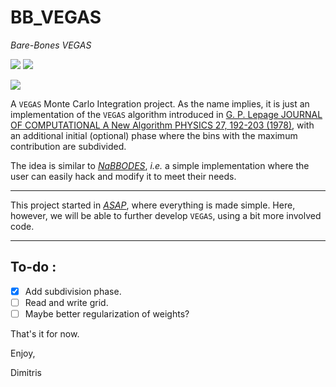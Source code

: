 # BB_VEGAS
*Bare-Bones VEGAS* 

![](https://img.shields.io/badge/language-C++-black.svg)    ![](https://tokei.rs/b1/github/dkaramit/BB_VEGAS)

![](https://img.shields.io/github/repo-size/dkaramit/BB_VEGAS?color=blue)


A ```VEGAS``` Monte Carlo Integration project. As the name implies, it is just an implementation of the ```VEGAS``` algorithm introduced in [G. P. Lepage JOURNAL  OF COMPUTATIONAL A New Algorithm PHYSICS 27, 192-203 (1978)](https://www.sciencedirect.com/science/article/pii/0021999178900049?via%3Dihub), with an additional  initial (optional) phase where the bins with the maximum contribution are subdivided.


The idea is similar to [*NaBBODES*](https://dkaramit.github.io/NaBBODES), *i.e.*  a simple implementation where the user can easily hack and modify it to meet their needs.

---
This project started in [*ASAP*](https://dkaramit.github.io/ASAP), where everything is made simple. Here, however, we will be able to further develop ```VEGAS```, using a bit more involved code. 

---
## To-do :
- [X] Add subdivision phase.
- [ ] Read and write grid.
- [ ] Maybe better regularization of weights?

That's it for now.

Enjoy,

Dimitris
